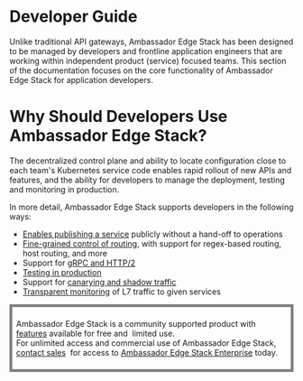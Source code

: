 # Developer Guide

Unlike traditional API gateways, Ambassador Edge Stack has been designed to be managed by developers and frontline application engineers that are working within independent product (service) focused teams. This section of the documentation focuses on the core functionality of Ambassador Edge Stack for application developers.

# Why Should Developers Use Ambassador Edge Stack?

The decentralized control plane and ability to locate configuration close to each team's Kubernetes service code enables rapid rollout of new APIs and features, and the ability for developers to manage the deployment, testing and monitoring in production.

In more detail, Ambassador Edge Stack supports developers in the following ways:

* [Enables publishing a service](/concepts/developers) publicly without a hand-off to operations
* [Fine-grained control of routing](/concepts/developers), with support for regex-based routing, host routing, and more
* Support for [gRPC and HTTP/2](/user-guide/grpc)
* [Testing in production](/docs/dev-guide/test-in-prod)
* Support for [canarying and shadow traffic](/docs/dev-guide/canary-release-concepts)
* [Transparent monitoring](/reference/statistics) of L7 traffic to given services

<div style="border: thick solid gray;padding:0.5em"> 

Ambassador Edge Stack is a community supported product with 
[features](getambassador.io/features) available for free and 
limited use. For unlimited access and commercial use of
Ambassador Edge Stack, [contact sales](https:/www.getambassador.io/contact) 
for access to [Ambassador Edge Stack Enterprise](/user-guide/ambassador-edge-stack-enterprise) today.

</div>
</p>
